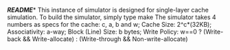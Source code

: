 ***************README****************
This instance of simulator is designed for single-layer cache simulation.
To build the simulator, simply type
	make
The simulator takes 4 numbers as specs for the cache: c, a, b and w;
	Cache Size:			2^c*(32KB);
	Associativity:		a-way;
	Block (Line) Size:	b bytes;
	Write Policy:		w==0 ? (Write-back && Write-allocate)
							: (Write-through && Non-write-allocate)
